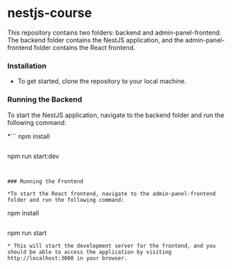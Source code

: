 # nestjs-course

This repository contains two folders: backend and admin-panel-frontend. The backend folder contains the NestJS application, and the admin-panel-frontend folder contains the React frontend.

### Installation

* To get started, clone the repository to your local machine.


### Running the Backend

 To start the NestJS application, navigate to the backend folder and run the following command:

*```
npm install
```
```
npm run start:dev
```


### Running the Frontend

*To start the React frontend, navigate to the admin-panel-frontend folder and run the following command:
```
npm install
```
```
npm run start

```
* This will start the development server for the frontend, and you should be able to access the application by visiting http://localhost:3000 in your browser.
